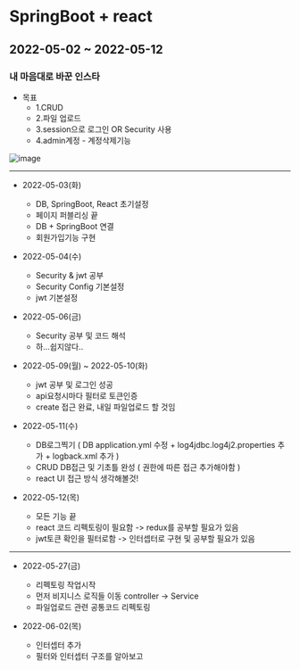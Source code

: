 # SpringBoot + react
## 2022-05-02 ~  2022-05-12
### 내 마음대로 바꾼 인스타
* 목표
  + 1.CRUD
  + 2.파일 업로드
  + 3.session으로 로그인 OR Security 사용
  + 4.admin계정 - 계정삭제기능

![image](https://user-images.githubusercontent.com/94040224/166425598-2e143094-6121-4242-a1d7-5545311a326e.png)

------------
* 2022-05-03(화)
  + DB, SpringBoot, React 초기설정
  + 페이지 퍼블리싱 끝
  + DB + SpringBoot 연결
  + 회원가입기능 구현

* 2022-05-04(수)
  + Security & jwt 공부
  + Security Config 기본설정
  + jwt 기본설정

* 2022-05-06(금)
  + Security 공부 및 코드 해석
  + 하...쉽지않다..

* 2022-05-09(월) ~ 2022-05-10(화)
  + jwt 공부 및 로그인 성공
  + api요청시마다 필터로 토큰인증
  + create 접근 완료, 내일 파일업로드 할 것임

* 2022-05-11(수)
  + DB로그찍기 ( DB application.yml 수정 + log4jdbc.log4j2.properties 추가 + logback.xml 추가 ) 
  + CRUD DB접근 및 기초틀 완성 ( 권한에 따른 접근 추가해야함 )
  + react UI 접근 방식 생각해볼것!

* 2022-05-12(목)
  + 모든 기능 끝
  + react 코드 리펙토링이 필요함 -> redux를 공부할 필요가 있음
  + jwt토큰 확인을 필터로함 -> 인터셉터로 구현 및 공부할 필요가 있음

------------

* 2022-05-27(금)
  + 리펙토링 작업시작
  + 먼저 비지니스 로직들 이동 controller -> Service
  + 파일업로드 관련 공통코드 리펙토링

* 2022-06-02(목)
  + 인터셉터 추가
  + 필터와 인터셉터 구조를 알아보고 
